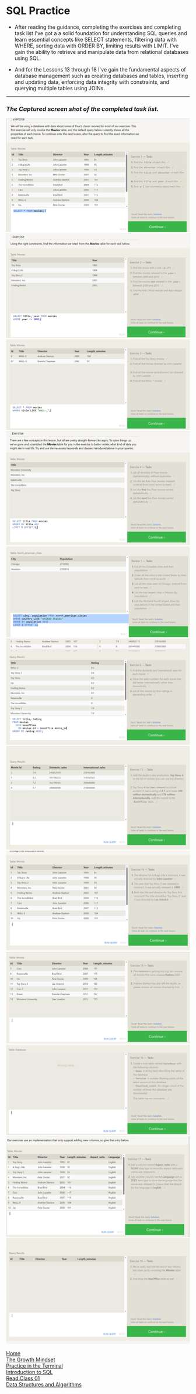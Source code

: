 

   # SQL Practice

   - After reading the guidance, completing the exercises and
 completing task list I've got a a solid foundation for understanding SQL queries and learn essential concepts like SELECT statements, filtering data with WHERE, sorting data with ORDER BY, limiting results with LIMIT.
  I've gain the ability to retrieve and manipulate data from relational databases using SQL. 

 - And for the Lessons 13 through 18  I've gain the fundamental aspects of database management such as creating databases and tables, inserting and updating data, enforcing data integrity with constraints, and querying multiple tables using JOINs.
  -----
  ### *The Captured  screen shot of the completed task list.*
  ![](./sql5.PNG)
  ![](./sql4.PNG)
  ![](./sql3.PNG)
  ![](./sql2.PNG)
  ![](./sql1.PNG)
  ![](./sql6.PNG)
  ![](./sql7.PNG)
  ![](./sql8.PNG)
  ![](./sql9.PNG)
  ![](./sql10.PNG)
  ![](./sql11.PNG)
  ![](./sql12.PNG)


[Home](./README.md)       
[The Growth Mindset](./README2.md)    
[ Practice in the Terminal](./Terminal.md)   
[Introduction to SQL](./sql.md)    
   [Read:Class 01](./Class01.md)      
    [Data Structures and Algorithms](./Data.md)
